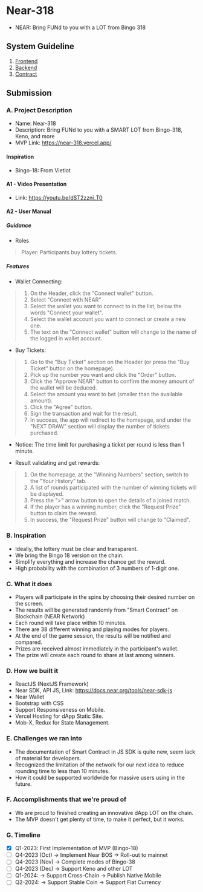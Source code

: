 # Near-318

- NEAR: Bring FUNd to you with a LOT from Bingo 318

## System Guideline

1. [Frontend](/front/README.md)
2. [Backend](/back/README.md)
3. [Contract](/contract/README.md)

## Submission

### A. Project Description

- Name: Near-318
- Description: Bring FUNd to you with a SMART LOT from Bingo-318, Keno, and more
- MVP Link: https://near-318.vercel.app/

#### Inspiration

- Bingo-18: From Vietlot

#### A1 - Video Presentation

- Link: https://youtu.be/dST2zzni_T0

#### A2 - User Manual

##### Guidance

- Roles

> Player: Participants buy lottery tickets.

##### Features

- Wallet Connecting:

> 1. On the Header, click the "Connect wallet" button.
> 2. Select "Connect with NEAR"
> 3. Select the wallet you want to connect to in the list, below the words "Connect your wallet".
> 4. Select the wallet account you want to connect or create a new one.
> 5. The text on the "Connect wallet" button will change to the name of the logged in wallet account.

- Buy Tickets:

> 1. Go to the "Buy Ticket" section on the Header (or press the "Buy Ticket" button on the homepage).
> 2. Pick up the number you want and click the "Order" button.
> 3. Click the "Approve NEAR" button to confirm the money amount of the wallet will be deduced.
> 4. Select the amount you want to bet (smaller than the available amount).
> 5. Click the "Agree" button.
> 6. Sign the transaction and wait for the result.
> 7. In success, the app will redirect to the homepage, and under the "NEXT DRAW" section will display the number of tickets purchased.

- Notice: The time limit for purchasing a ticket per round is less than 1 minute.

- Result validating and get rewards:

> 1. On the homepage, at the "Winning Numbers" section, switch to the "Your History" tab.
> 2. A list of rounds participated with the number of winning tickets will be displayed.
> 3. Press the ">" arrow button to open the details of a joined match.
> 4. If the player has a winning number, click the "Request Prize" button to claim the reward.
> 5. In success, the "Request Prize" button will change to "Claimed".

### B. Inspiration

- Ideally, the lottery must be clear and transparent.
- We bring the Bingo 18 version on the chain.
- Simplify everything and increase the chance get the reward.
- High probability with the combination of 3 numbers of 1-digit one.

### C. What it does

- Players will participate in the spins by choosing their desired number on the screen.
- The results will be generated randomly from "Smart Contract" on Blockchain (NEAR Network)
- Each round will take place within 10 minutes.
- There are 38 different winning and playing modes for players.
- At the end of the game session, the results will be notified and compared.
- Prizes are received almost immediately in the participant's wallet.
- The prize will create each round to share at last among winners.

### D. How we built it

- ReactJS (NextJS Framework)
- Near SDK, API JS, Link: https://docs.near.org/tools/near-sdk-js
- Near Wallet
- Bootstrap with CSS
- Support Responsiveness on Mobile.
- Vercel Hosting for dApp Static Site.
- Mob-X, Redux for State Management.

### E. Challenges we ran into

- The documentation of Smart Contract in JS SDK is quite new, seem lack of material for developers.
- Recognized the limitation of the network for our next idea to reduce rounding time to less than 10 minutes.
- How it could be supported worldwide for massive users using in the future.

### F. Accomplishments that we're proud of

- We are proud to finished creating an innovative dApp LOT on the chain.
- The MVP doesn't get plenty of time, to make it perfect, but it works.

### G. Timeline

- [x] Q1-2023: First Implementation of MVP (Bingo-18)
- [ ] Q4-2023 (Oct)
-> Implement Near BOS
-> Roll-out to mainnet
- [ ] Q4-2023 (Nov)
-> Complete modes of Bingo-38
- [ ] Q4-2023 (Dec)
-> Support Keno and other LOT
- [ ] Q1-2024:
-> Support Cross-Chain
-> Publish Native Mobile
- [ ] Q2-2024:
-> Support Stable Coin
-> Support Fiat Currency